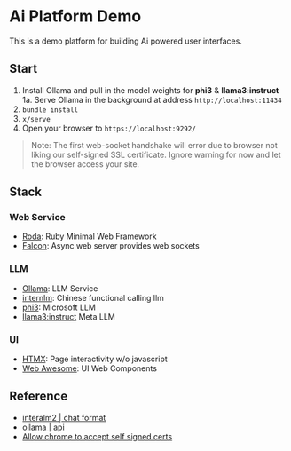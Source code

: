 # Ai Platform Demo

This is a demo platform for building Ai powered user interfaces.

## Start

1. Install Ollama and pull in the model weights for **phi3** & **llama3:instruct**
   1a. Serve Ollama in the background at address `http://localhost:11434` 
2. `bundle install`
3. `x/serve`
4. Open your browser to `https://localhost:9292/`

> Note: The first web-socket handshake will error due to browser not liking our self-signed SSL certificate. Ignore warning for now and let the browser access your site.

## Stack

### Web Service

- [Roda](https://roda.jeremyevans.net/index.html): Ruby Minimal Web Framework
- [Falcon](https://github.com/socketry/falcon): Async web server provides web sockets

### LLM

- [Ollama](https://ollama.com/): LLM Service
- [internlm](https://github.com/InternLM/InternLM): Chinese functional calling llm
- [phi3](https://azure.microsoft.com/en-us/blog/introducing-phi-3-redefining-whats-possible-with-slms/): Microsoft LLM
- [llama3:instruct](https://ai.meta.com/blog/meta-llama-3/) Meta LLM

### UI

- [HTMX](https://htmx.org/): Page interactivity w/o javascript
- [Web Awesome](https://shoelace.style/): UI Web Components

## Reference

- [interalm2 | chat format](https://github.com/InternLM/InternLM/blob/main/chat/chat_format.md#function-call--code-interpreter)
- [ollama | api](https://github.com/ollama/ollama/blob/main/docs/api.md)
- [Allow chrome to accept self signed certs](https://support.tools/post/chrome-accept-self-signed-certificate-guide/#:~:text=How%20to%20Get%20Chrome%20to%20Accept%20a%20Self-Signed,launches%20the%20Certificate%20Export%20Wizard.%20...%20More%20items)
